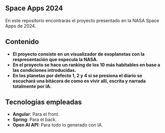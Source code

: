 ## Space Apps 2024

En este repositorio encontrarás el proyecto presentado en la NASA Space Apps de 2024.

## Contenido

- **El proyecto consiste en un visualizador de exoplanetas con la respresentación que especula la NASA.**
- **En el proyecto se hace un ranking de los 10 más habitables en base a las condiciones introducidas.**
- **En los planetas por defecto 1, 2 y 4 si se presiona el diario se escuchará una bitácora de como es vivir allí, escrita y narrada totalmente por IA.**

## Tecnologías empleadas

- **Angular**: Para el front.
- **Spring**: Para el back.
- **Open AI API**: Para todo lo generado con IA.
